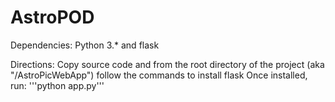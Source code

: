 # AstroPOD

Dependencies: Python 3.* and flask

Directions: 
Copy source code and from the root directory of the project (aka "/AstroPicWebApp") follow the commands to install flask
Once installed, run:
'''python app.py'''
